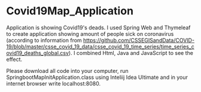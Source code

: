 # Covid19Map_Application
Application is showing Covid19's deads.
I used Spring Web and Thymeleaf to create application showing amount of people sick on coronavirus 
(according to information from https://github.com/CSSEGISandData/COVID-19/blob/master/csse_covid_19_data/csse_covid_19_time_series/time_series_covid19_deaths_global.csv).
I combined Html, Java and JavaScript to see the effect. 

Please download all code into your computer, run SpringbootMapInitApplication.class using Inteliij Idea Ultimate and in your internet browser write localhost:8080.
